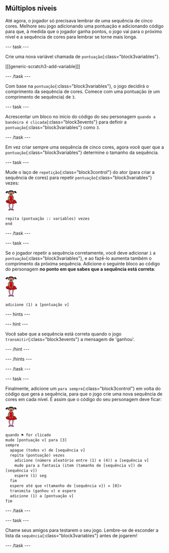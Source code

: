 ## Múltiplos níveis

Até agora, o jogador só precisava lembrar de uma sequência de cinco cores. Melhore seu jogo adicionando uma pontuação e adicionando código para que, à medida que o jogador ganha pontos, o jogo vai para o próximo nível e a sequência de cores para lembrar se torne mais longa.

--- task ---

Crie uma nova variável chamada de `pontuação`{:class="block3variables"}.

[[[generic-scratch3-add-variable]]]

--- /task ---

Com base na `pontuação`{:class="block3variables"}, o jogo decidirá o comprimento da sequência de cores. Comece com uma pontuação (e um comprimento de sequência) de `3`.

--- task ---

Acrescentar um bloco no início do código do seu personagem `quando a bandeira é clicada`{:class="block3events"} para definir a `pontuação`{:class="block3variables"} como `3`.

--- /task ---

Em vez criar sempre uma sequência de cinco cores, agora você quer que a `pontuação`{:class="block3variables"} determine o tamanho da sequência.

--- task ---

Mude o laço de `repetição`{:class="block3control"} do ator (para criar a sequência de cores) para repetir `pontuação`{:class="block3variables"} vezes:

![ator](images/ballerina.png)

```blocks3
repita (pontuação :: variables) vezes
end
```

--- /task ---

--- task ---

Se o jogador repetir a sequência corretamente, você deve adicionar `1` a `pontuação`{:class="block3variables"}, e ao fazê-lo aumenta também o comprimento da próxima sequência. Adicione o seguinte bloco ao código do personagem **no ponto em que sabes que a sequência está correta**:

![ator](images/ballerina.png)

```blocks3
adicione (1) a [pontuação v]
```

--- hints ---


--- hint ---

Você sabe que a sequência está correta quando o jogo `transmitir`{:class="block3events"} a mensagem de 'ganhou'.

--- /hint ---

--- /hints ---

--- /task ---

--- task ---

Finalmente, adicione um `para sempre`{:class="block3control"} em volta do código que gera a sequência, para que o jogo crie uma nova sequência de cores em cada nível. É assim que o código do seu personagem deve ficar:

![bailarina](images/ballerina.png)

```blocks3
quando ⚑ for clicado
mude [pontuação v] para [3]
sempre 
  apague (todos v) de [sequência v]
  repita (pontuação) vezes 
    adicione (número aleatório entre (1) e (4)) a [sequência v]
    mude para a fantasia (item (tamanho de [sequência v]) de [sequência v])
    espere (1) seg
  fim
  espere até que <(tamanho de [sequência v]) = [0]>
  transmita (ganhou v) e espere
  adicione (1) a [pontuação v]
fim
```

--- /task ---

--- task ---

Chame seus amigos para testarem o seu jogo. Lembre-se de esconder a lista da `sequência`{:class="block3variables"} antes de jogarem!

--- /task ---